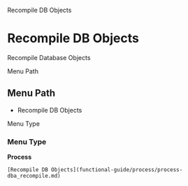 
Recompile DB Objects
# Recompile DB Objects


Recompile Database Objects

Menu Path
## Menu Path



- Recompile DB Objects

Menu Type
### Menu Type

**Process**


```
[Recompile DB Objects](functional-guide/process/process-dba_recompile.md)
```